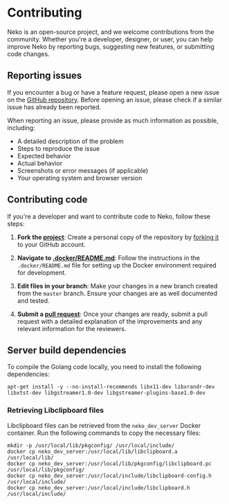 # Contributing

Neko is an open-source project, and we welcome contributions from the community. Whether you're a developer, designer, or user, you can help improve Neko by reporting bugs, suggesting new features, or submitting code changes.

## Reporting issues

If you encounter a bug or have a feature request, please open a new issue on the [GitHub repository](https://github.com/m1k1o/neko/issues). Before opening an issue, please check if a similar issue has already been reported.

When reporting an issue, please provide as much information as possible, including:

- A detailed description of the problem
- Steps to reproduce the issue
- Expected behavior
- Actual behavior
- Screenshots or error messages (if applicable)
- Your operating system and browser version

## Contributing code

If you're a developer and want to contribute code to Neko, follow these steps:

1. **Fork the [project](https://github.com/m1k1o/neko)**: Create a personal copy of the repository by [forking it](https://docs.github.com/en/pull-requests/collaborating-with-pull-requests/working-with-forks/fork-a-repo) to your GitHub account.

2. **Navigate to [.docker/README.md](https://github.com/m1k1o/neko/tree/master/.docker)**: Follow the instructions in the `.docker/README.md` file for setting up the Docker environment required for development.

3. **Edit files in your branch**: Make your changes in a new branch created from the `master` branch. Ensure your changes are as well documented and tested.

4. **Submit a [pull request](https://github.com/m1k1o/neko/pulls)**: Once your changes are ready, submit a pull request with a detailed explanation of the improvements and any relevant information for the reviewers.

## Server build dependencies

To compile the Golang code locally, you need to install the following dependencies:

```shell
apt-get install -y --no-install-recommends libx11-dev libxrandr-dev libxtst-dev libgstreamer1.0-dev libgstreamer-plugins-base1.0-dev
```

### Retrieving Libclipboard files

Libclipboard files can be retrieved from the `neko_dev_server` Docker container. Run the following commands to copy the necessary files:

```shell
mkdir -p /usr/local/lib/pkgconfig/ /usr/local/include/
docker cp neko_dev_server:/usr/local/lib/libclipboard.a /usr/local/lib/
docker cp neko_dev_server:/usr/local/lib/pkgconfig/libclipboard.pc /usr/local/lib/pkgconfig/
docker cp neko_dev_server:/usr/local/include/libclipboard-config.h /usr/local/include/
docker cp neko_dev_server:/usr/local/include/libclipboard.h /usr/local/include/
```
